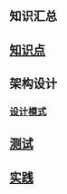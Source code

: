 知识汇总
---

## [知识点](points/README.md)

## 架构设计

### [设计模式](./design-patterns/README.md)

## [测试](./测试/README.MD)

## [实践](./practice)
